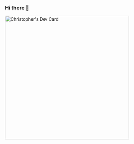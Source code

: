 ### Hi there 👋

<a href="https://app.daily.dev/cad1994"><img src="https://api.daily.dev/devcards/464b6172189e43608b50ad833008d002.png?r=cmw" width="400" alt="Christopher's Dev Card"/></a>
